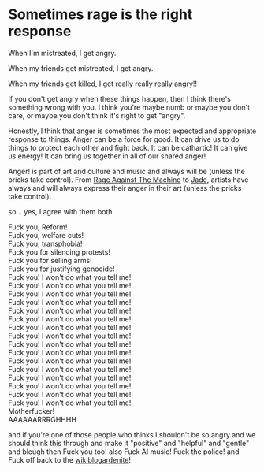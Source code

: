 # Sometimes rage is the right response 

When I'm mistreated, I get angry. 

When my friends get mistreated, I get angry. 

When my friends get killed, I get really really really angry!!

If you don't get angry when these things happen, then I think there's something wrong with you. I think you're maybe numb or maybe you don't care, or maybe you don't think it's right to get "angry".

Honestly, I think that anger is sometimes the most expected and appropriate response to things. Anger can be a force for good. It can drive us to do things to protect each other and fight back. It can be cathartic! It can give us energy! It can bring us together in all of our shared anger! 

Anger! is part of art and culture and music and always will be (unless the pricks take control). From [Rage Against The Machine](https://youtu.be/AmPN8MPw2dk?si=rnJ1z2UVZVEgCqYm) to [Jade](https://www.nme.com/news/music/jade-interview-glastonbury-2025-new-music-championing-lgbtq-community-little-mix-raye-3874942), artists have always and will always express their anger in their art (unless the pricks take control).

so... yes, I agree with them both.

Fuck you, Reform!\
Fuck you, welfare cuts!\
Fuck you, transphobia!\
Fuck you for silencing protests!\
Fuck you for selling arms!\
Fuck you for justifying genocide!\
Fuck you! I won't do what you tell me!\
Fuck you! I won't do what you tell me!\
Fuck you! I won't do what you tell me!\
Fuck you! I won't do what you tell me!\
Fuck you! I won't do what you tell me!\
Fuck you! I won't do what you tell me!\
Fuck you! I won't do what you tell me!\
Fuck you! I won't do what you tell me!\
Fuck you! I won't do what you tell me!\
Fuck you! I won't do what you tell me!\
Fuck you! I won't do what you tell me!\
Fuck you! I won't do what you tell me!\
Fuck you! I won't do what you tell me!\
Fuck you! I won't do what you tell me!\
Fuck you! I won't do what you tell me!\
Fuck you! I won't do what you tell me!\
Motherfucker!\
AAAAAARRRGHHHH

and if you're one of those people who thinks I shouldn't be so angry and we should think this through and make it "positive" and "helpful" and "gentle" and bleugh then Fuck you too! also Fuck AI music! Fuck the police! and Fuck off back to the [wikiblogardenite](/wikiblogardenite)!
